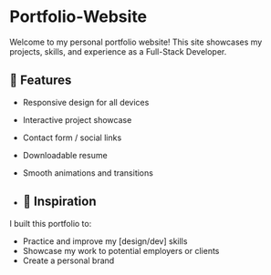 
# Portfolio-Website
Welcome to my personal portfolio website! This site showcases my projects, skills, and experience as a  Full-Stack Developer.





## 📁 Features

- Responsive design for all devices
- Interactive project showcase
- Contact form / social links
- Downloadable resume
- Smooth animations and transitions

- ## 🧠 Inspiration

I built this portfolio to:
- Practice and improve my [design/dev] skills
- Showcase my work to potential employers or clients
- Create a personal brand
